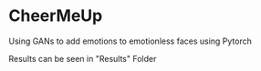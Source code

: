 # CheerMeUp
Using GANs to add emotions to emotionless faces using Pytorch 

Results can be seen in "Results" Folder
